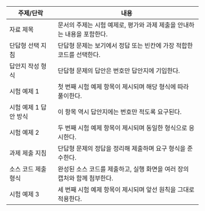 | 주제/단락             | 내용                                                                     |
| --------------------- | ------------------------------------------------------------------------ |
| 자료 제목             | 문서의 주제는 시험 예제로, 평가와 과제 제출을 안내하는 내용을 포함한다.  |
| 단답형 선택 지침      | 단답형 문제는 보기에서 정답 또는 빈칸에 가장 적합한 코드를 선택한다.     |
| 답안지 작성 형식      | 단답형 문제의 답안은 번호만 답안지에 기입한다.                           |
| 시험 예제 1           | 첫 번째 시험 예제 항목이 제시되며 해당 형식에 따라 풀이한다.             |
| 시험 예제 1 답안 방식 | 이 항목 역시 답안지에는 번호만 적도록 요구된다.                          |
| 시험 예제 2           | 두 번째 시험 예제 항목이 제시되며 동일한 형식으로 응시한다.              |
| 과제 제출 지침        | 단답형 문제의 정답을 정리해 제출하며 요구 형식을 준수한다.               |
| 소스 코드 제출 형식   | 완성된 소스 코드를 제출하고, 실행 화면을 여러 장의 캡처와 함께 첨부한다. |
| 시험 예제 3           | 세 번째 시험 예제 항목이 제시되며 앞선 원칙을 그대로 적용한다.           |
